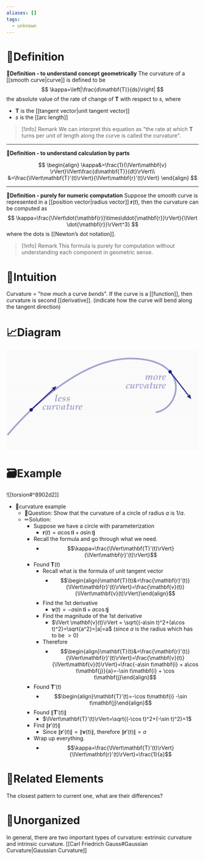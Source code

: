 ```yaml
---
aliases: []
tags:
  - unknown
---
```



# 📝Definition
**📄Definition - to understand concept geometrically**
The curvature of a [[smooth curve|curve]] is defined to be
$$
\kappa=\left|\frac{d\mathbf{T}}{ds}\right|
$$
the absolute value of the rate of change of $\mathbf{T}$ with respect to $s$, where
- $\mathbf{T}$ is the [[tangent vector|unit tangent vector]]
- $s$ is the [[arc length]]
> [!info] Remark
> We can interpret this equation as "the rate at which $\mathbf{T}$ turns per unit of length along the curve is called the curvature".

___
**📑Definition - to understand calculation by parts**

$$
\begin{align}
\kappa&=\frac{1}{\lVert\mathbf{v} \rVert}\lVert\frac{d\mathbf{T}}{dt}\rVert\\
&=\frac{\lVert\mathbf{T}'(t)\rVert}{\lVert\mathbf{r}'(t)\rVert}
\end{align}
$$

___

**📃Definition - purely for numeric computation**
Suppose the smooth curve is represented in a [[position vector|radius vector]] $\mathbf{r}(t)$, then the curvature can be computed as
$$
\kappa=\frac{\lVert\dot{\mathbf{r}}\times\ddot{\mathbf{r}}\rVert}{\lVert \dot{\mathbf{r}}\rVert^3}
$$
where the dots is [[Newton’s dot notation]].

> [!info] Remark
> This formula is purely for computation without understanding each component in geometric sense.

# 🧠Intuition
Curvature = "how much a curve *bends*". If the curve is a [[function]], then curvature is second [[derivative]]. (indicate how the curve will bend along the tangent direction)

# 📈Diagram
![|300](../assets/curvature.png)


# 🗃Example

![[torsion#^8902d2]]

- 📁curvature example
	- 💬Question: Show that the curvature of a circle of radius $a$ is $1/a$.
	- ✏Solution:
		- Suppose we have a circle with parameterization
			- $\mathbf{r}(t) = a\cos t\mathbf{i} + a\sin t\mathbf{j}$
		- Recall the formula and go through what we need.
			- $$\kappa=\frac{\lVert\mathbf{T}'(t)\rVert}{\lVert\mathbf{r}'(t)\rVert}$$
		- Found $\mathbf{T}(t)$
			- Recall what is the formula of unit tangent vector
				- $$\begin{align}\mathbf{T}(t)&=\frac{\mathbf{r}'(t)}{\lVert\mathbf{r}'(t)\rVert}=\frac{\mathbf{v}(t)}{\lVert\mathbf{v}(t)\rVert}\end{align}$$
			- Find the 1st derivative
				- $\mathbf{v}(t)=-a\sin t\mathbf{i} + a\cos t\mathbf{j}$
			- Find the magnitude of the 1st derivative
				- $\lVert \mathbf{v}(t)\rVert = \sqrt{(-a\sin t)^2+(a\cos t)^2}=\sqrt{a^2}=|a|=a$    (since $a$ is the radius which has to be $>0$)
			- Therefore
				- $$\begin{align}\mathbf{T}(t)&=\frac{\mathbf{r}'(t)}{\lVert\mathbf{r}'(t)\rVert}=\frac{\mathbf{v}(t)}{\lVert\mathbf{v}(t)\rVert}=\frac{-a\sin t\mathbf{i} + a\cos t\mathbf{j}}{a}=-\sin t\mathbf{i} + \cos t\mathbf{j}\end{align}$$
		- Found $\mathbf{T}'(t)$
			- $$\begin{align}\mathbf{T}'(t)=-\cos t\mathbf{i}  -\sin t\mathbf{j}\end{align}$$
		- Found $\lVert\mathbf{T}'(t)\rVert$
			- $\lVert\mathbf{T}'(t)\rVert=\sqrt{(-\cos t)^2+(-\sin t)^2}=1$
		- Find $\lVert\mathbf{r}'(t)\rVert$
			- Since $\lVert\mathbf{r}'(t)\rVert=\lVert\mathbf{v}(t)\rVert$, therefore $\lVert\mathbf{r}'(t)\rVert=a$
		- Wrap up everything.
			- $$\kappa=\frac{\lVert\mathbf{T}'(t)\rVert}{\lVert\mathbf{r}'(t)\rVert}=\frac{1}{a}$$

# 🌱Related Elements
The closest pattern to current one, what are their differences?


# 🍂Unorganized
In general, there are two important types of curvature: extrinsic curvature and intrinsic curvature.
[[Carl Friedrich Gauss#Gaussian Curvature|Gaussian Curvature]]
